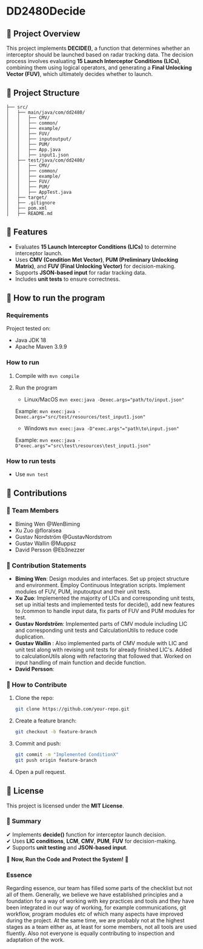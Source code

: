 # DD2480Decide

## **📌 Project Overview**
This project implements **DECIDE()**, a function that determines whether an interceptor should be launched based on radar tracking data. The decision process involves evaluating **15 Launch Interceptor Conditions (LICs)**, combining them using logical operators, and generating a **Final Unlocking Vector (FUV)**, which ultimately decides whether to launch.

## **📂 Project Structure**
```
├── src/
│   ├── main/java/com/dd2480/
│   │   ├── CMV/
│   │   ├── common/
│   │   ├── example/
│   │   ├── FUV/
│   │   ├── inputoutput/
│   │   ├── PUM/
│   │   ├── App.java
│   │   ├── input1.json
│   ├── test/java/com/dd2480/
│   │   ├── CMV/
│   │   ├── common/
│   │   ├── example/
│   │   ├── FUV/
│   │   ├── PUM/
│   │   ├── AppTest.java
│   ├── target/
│   ├── .gitignore
│   ├── pom.xml
│   ├── README.md
```

## **🔹 Features**
- Evaluates **15 Launch Interceptor Conditions (LICs)** to determine interceptor launch.
- Uses **CMV (Condition Met Vector)**, **PUM (Preliminary Unlocking Matrix)**, and **FUV (Final Unlocking Vector)** for decision-making.
- Supports **JSON-based input** for radar tracking data.
- Includes **unit tests** to ensure correctness.

## **🏃 How to run the program**

### Requirements
Project tested on: 
- Java JDK 18
- Apache Maven 3.9.9

### How to run

1. Compile with ```mvn compile```
2. Run the program 
   - Linux/MacOS ```mvn exec:java -Dexec.args="path/to/input.json"```
   
   Example:
   ```mvn exec:java -Dexec.args="src/test/resources/test_input1.json"```
   - Windows ```mvn exec:java -D"exec.args"="path\to\input.json"```
   
   Example:
    ```mvn exec:java -D"exec.args"="src\test\resources\test_input1.json"```

### How to run tests

- Use ```mvn test```

## **📌 Contributions**
### **🔹 Team Members**
- Biming Wen @WenBiming
- Xu Zuo @floralsea
- Gustav Nordström @GustavNordstrom
- Gustav Wallin @Muppsz
- David Persson @Eb3nezzer

### **🔹 Contribution Statements**
- **Biming Wen**: Design modules and interfaces. Set up project structure and environment. Employ Continuous Integration scripts. Implement modules of FUV, PUM, inputoutput and their unit tests.
- **Xu Zuo**: Implemented the majority of LICs and corresponding unit tests, set up initial tests and implemented tests for decide(), add new features to /common to handle input data, fix parts of FUV and PUM modules for test.
- **Gustav Nordström**:
Implemented parts of CMV module including LIC and corresponding unit tests and CalculationUtils to reduce code duplication.
- **Gustav Wallin** : Also implemented parts of CMV module with LIC and unit test along with revising unit tests for already finished LIC's. Added to calculationUtils along with refactoring that followed that. Worked on input handling of main function and decide function.
- **David Persson**:

### **🔹 How to Contribute**
1. Clone the repo:
   ```sh
   git clone https://github.com/your-repo.git
   ```
2. Create a feature branch:
   ```sh
   git checkout -b feature-branch
   ```
3. Commit and push:
   ```sh
   git commit -m "Implemented ConditionX"
   git push origin feature-branch
   ```
4. Open a pull request.

## **📜 License**
This project is licensed under the **MIT License**.

### **🎯 Summary**
✔ Implements **decide()** function for interceptor launch decision.  
✔ Uses **LIC conditions**, **LCM**, **CMV**, **PUM**, **FUV** for decision-making.  
✔ Supports **unit testing** and **JSON-based input**.  

🚀 **Now, Run the Code and Protect the System!** 🚀

### Essence 

Regarding essence, our team has filled some parts of the checklist but not all of them. Generally, we believe we have established  principles and a foundation for a way of working with key practices and tools and they have been integrated in our way of working, for example communications, git workflow, program modules etc of which many aspects have improved during the project. At the same time, we are probably not at the highest stages as a team either as, at least for some members, not all tools are used fluently. Also not everyone is equally contributing to inspection and adaptation of the work. 